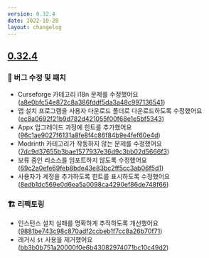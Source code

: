 ```yaml
---
version: 0.32.4
date: 2022-10-28
layout: changelog
---
```

## [0.32.4](#0.32.4)
### 🐛 버그 수정 및 패치

- Curseforge 카테고리 i18n 문제를 수정했어요 ([a8e0bfc54e872c8a386fddf5da3a48c997136541](https://github.com/Voxelum/x-minecraft-launcher/commit/a8e0bfc54e872c8a386fddf5da3a48c997136541))
- 앱 설치 프로그램을 사용자 다운로드 폴더로 다운로드하도록 수정했어요 ([ec8a0692f21b9d782d421055f00f68e1e5bf5343](https://github.com/Voxelum/x-minecraft-launcher/commit/ec8a0692f21b9d782d421055f00f68e1e5bf5343))
- Appx 업그레이드 과정에 힌트를 추가했어요 ([96c1ae9027f6131a8fe8f4c86f84b9e4fef60e4d](https://github.com/Voxelum/x-minecraft-launcher/commit/96c1ae9027f6131a8fe8f4c86f84b9e4fef60e4d))
- Modrinth 카테고리가 작동하지 않는 문제를 수정했어요 ([7dc9d37655b3bae1577937e36d9c3bb02d5666f3](https://github.com/Voxelum/x-minecraft-launcher/commit/7dc9d37655b3bae1577937e36d9c3bb02d5666f3))
- 보류 중인 리소스를 임포트하지 않도록 수정했어요 ([69c2a0efe69feb8bde43e83bc2ff5cc3ab06f5d1](https://github.com/Voxelum/x-minecraft-launcher/commit/69c2a0efe69feb8bde43e83bc2ff5cc3ab06f5d1))
- 사용자가 계정을 추가하도록 힌트를 표시하도록 수정했어요 ([8edb1dc569e0d6ea5a0098ca4290ef86de748f66](https://github.com/Voxelum/x-minecraft-launcher/commit/8edb1dc569e0d6ea5a0098ca4290ef86de748f66))

### 🏗️ 리팩토링

- 인스턴스 설치 실패를 명확하게 추적하도록 개선했어요 ([9881be743c98c870adf2ccbeb1f7cc8a26b70f71](https://github.com/Voxelum/x-minecraft-launcher/commit/9881be743c98c870adf2ccbeb1f7cc8a26b70f71))
- 레거시 `$t` 사용을 제거했어요 ([bb3b0b751a20000f0e6b43082974071bc10c49d2](https://github.com/Voxelum/x-minecraft-launcher/commit/bb3b0b751a20000f0e6b43082974071bc10c49d2))
